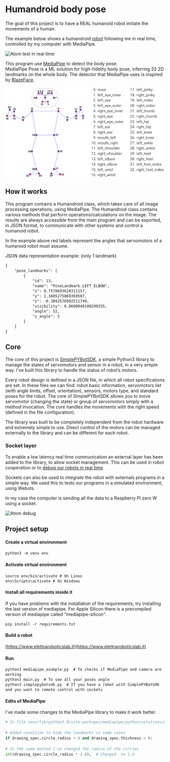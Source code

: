 # Humandroid body pose

The goal of this project is to have a REAL humanoid robot imitate the movements of a human.

The example below shows a humandroid [robot](https://www.elettraroboticslab.it/progetti/Galvan) following me in real time, controlled by my computer with MediaPipe.

![Atom test in real time](media/atom_real_test.gif)

This program use [MediaPipe](https://mediapipe.dev) to detect the body pose.<br>
MediaPipe Pose is a ML solution for high-fidelity body pose, 
inferring 33 2D landmarks on the whole body.
The detector that MediaPipe uses is inspired by [BlazeFace](https://arxiv.org/abs/1907.05047).

![Body pose landmarks](media/pose_landmarks.png)

## How it works

This program contains a Humandroid class, which takes care of all image processing operations, using MediaPipe.
The Humandroid class contains various methods that perform operations/calculations on the image. 
The results are always accessible from the main program and can be exported, in JSON format, 
to communicate with other systems and control a humanoid robot.

In the example above red labels represent the angles that servomotors of a humanoid robot must assume.

JSON data representation example: (only 1 landmark)
```
{
    "pose_landmarks": [
        {
            "id": 13,
            "name": "PoseLandmark.LEFT_ELBOW",
            "x": 0.7578693628311157,
            "y": 1.1605275869369507,
            "z": -0.3892576992511749,
            "visibility": 0.8600940108299255,
            "angle": 52,
            "z_angle": 5
        }
    ]
}
```

## Core
The core of this project is [SimplePYBotSDK](https://github.com/vellons/SimplePYBotSDK), a simple Python3 library to manage the states of servomotors and sensor in a robot, in a very simple way.
I've built this library to handle the status of robot’s motors.

Every robot design is defined in a JSON file, in which all robot specifications are set. 
In these files we can find: robot basic information, servomotors list (with angle limits, offset, orientation), sensors, motors type, and standard poses for the robot.
The core of SimplePYBotSDK allows you to move servomotor (changing the state) or group of servomotors simply with a method invocation. 
The core handles the movements with the right speed (defined in the file configuration).

The library was built to be completely independent from the robot hardware and extremely simple to use. Direct control of the motors can be managed externally to the library and can be different for each robot.

### Socket layer
To enable a low latency real time communication an external layer has been added to the library, to allow socket management. 
This can be used in robot cooperation or to [debug our robots in real time](https://github.com/vellons/SimplePYBotDashboard).

Sockets can also be used to integrate the robot with externals programs in a simple way.
We used this to tests our programs in a simulated environment, using Webots.

In my case the computer is sending all the data to a Raspberry Pi zero W using a socket.

![Atom debug](media/atom_realtime_dashboard.gif)

## Project setup

#### Create a virtual environment
```
python3 -m venv env
```

#### Activate virtual environment
```
source env/bin/activate # On Linux
env\Scripts\activate # On Windows
```

#### Install all requirements inside it
If you have problems with the installation of the requirements, try installing the last version of mediapipe.
For Apple Silicon there is a precompiled version of mediapipe called "mediapipe-silicon".
```
pip install -r requirements.txt
```

#### Build a robot
[https://www.elettraroboticslab.it](https://www.elettraroboticslab.it)

#### Run
```shell
python3 mediapipe_example.py  # To checks if MediaPipe and camera are working
python3 main.py  # To see all your poses angle
python3 simplepybotsdk.py  # If you have a robot with SimplePYBotSDK and you want to remote control with sockets
```

#### Edits of MediaPipe
I've made some changes to the MediaPipe library to make it work better.
```python
# In file venv/lib/python3.9/site-packages/mediapipe/python/solutions/drawing_utils.py -> method draw_landmarks

# Added condition to hide the landmarks in some cases
if drawing_spec.circle_radius > 0 and drawing_spec.thickness > 0:

# In the same method I've chenged the radius of the circles
int(drawing_spec.circle_radius * 1.8),  # Changed  to 1.8
```
